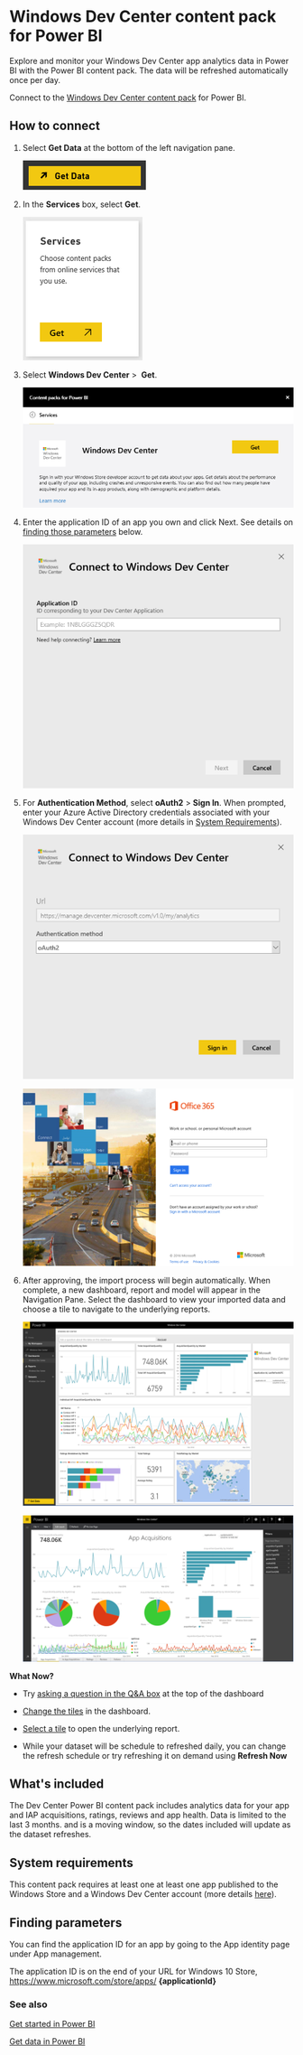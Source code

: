 <properties 
   pageTitle="Windows Dev Center content pack"
   description="Windows Dev Center content pack for Power BI"
   services="powerbi" 
   documentationCenter="" 
   authors="theresapalmer" 
   manager="mblythe" 
   backup=""
   editor=""
   tags=""
   qualityFocus="no"
   qualityDate=""/>
 
<tags
   ms.service="powerbi"
   ms.devlang="NA"
   ms.topic="article"
   ms.tgt_pltfrm="NA"
   ms.workload="powerbi"
   ms.date="05/17/2016"
   ms.author="tpalmer"/>
# Windows Dev Center content pack for Power&nbsp;BI

Explore and monitor your Windows Dev Center app analytics data in Power BI with the Power BI content pack. The data will be refreshed automatically once per day.

Connect to the [Windows Dev Center content pack](https://app.powerbi.com/getdata/services/devcenter) for Power BI.

## How to connect

1.  Select **Get Data** at the bottom of the left navigation pane.

	![](media/powerbi-content-pack-windows-dev-center/getdata.png)

2.  In the **Services** box, select **Get**.

	![](media/powerbi-content-pack-windows-dev-center/services.PNG)

3.  Select **Windows Dev Center** \>  **Get**.

	![](media/powerbi-content-pack-windows-dev-center/windowsdev.png)

4.  Enter the application ID of an app you own and click Next. See details on [finding those parameters](#FindingParams) below.

	![](media/powerbi-content-pack-windows-dev-center/params.png)

5. For **Authentication Method**, select **oAuth2** \> **Sign In**. When prompted, enter your Azure Active Directory credentials associated with your Windows Dev Center account (more details in [System Requirements](#Requirements)). 

	![](media/powerbi-content-pack-windows-dev-center/creds.png)
    
    ![](media/powerbi-content-pack-windows-dev-center/creds2.png)

6. After approving, the import process will begin automatically. When complete, a new dashboard, report and model will appear in the Navigation Pane. Select the dashboard to view your imported data and choose a tile to navigate to the underlying reports.

	![](media/powerbi-content-pack-windows-dev-center/dashboard.png)
    
    ![](media/powerbi-content-pack-windows-dev-center/report.png) 


**What Now?**

- Try [asking a question in the Q&A box](powerbi-service-q-and-a.md) at the top of the dashboard

- [Change the tiles](powerbi-service-edit-a-tile-in-a-dashboard.md) in the dashboard.

- [Select a tile](powerbi-service-dashboard-tiles.md) to open the underlying report.

- While your dataset will be schedule to refreshed daily, you can change the refresh schedule or try refreshing it on demand using **Refresh Now**


## What's included

The Dev Center Power BI content pack includes analytics data for your app and IAP acquisitions, ratings, reviews and app health. Data is limited to the last 3 months. and is a moving window, so the dates included will update as the dataset refreshes.

<a name="Requirements"></a>
## System requirements

This content pack requires at least one at least one app published to the Windows Store and a Windows Dev Center account (more details [here](https://msdn.microsoft.com/windows/uwp/publish/manage-account-users)).

<a name="FindingParams"></a>
## Finding parameters

You can find the application ID for an app by going to the App identity page under App management. 

The application ID is on the end of your URL for Windows 10 Store, https://www.microsoft.com/store/apps/ **{applicationId}** 

### See also

[Get started in Power BI](powerbi-service-get-started.md)

[Get data in Power BI](powerbi-service-get-data.md)

